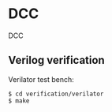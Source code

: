 # DCC
DCC
## Verilog verification

Verilator test bench:
```
$ cd verification/verilator
$ make
```

